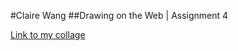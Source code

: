 #Claire Wang
##Drawing on the Web | Assignment 4

[Link to my collage](http://i6.cims.nyu.edu/~cyw336/drawing/homework1/collage.html)